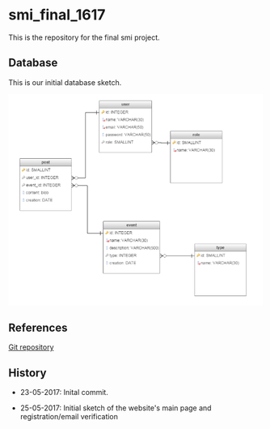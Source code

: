 # smi_final_1617
This is the repository for the final smi project.

## Database

This is our initial database sketch.

![Database](misc/database_sketch.PNG "Initial database sketch")

## References

[Git repository](https://github.com/tomazinhal/smi_final_1617)

## History

* 23-05-2017: Inital commit.

* 25-05-2017: Initial sketch of the website's main page and registration/email verification